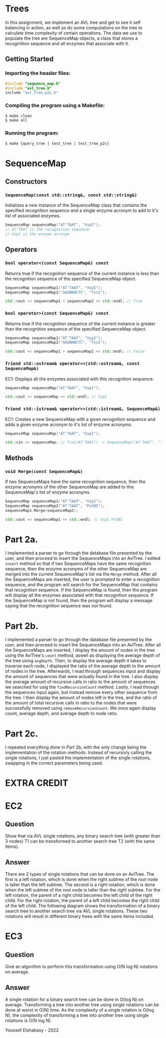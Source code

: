# Trees

In this assignment, we implement an AVL tree and get to see it self balancing in action, as well as do some computations on the tree to calculate time complexity of certain operations. The data we use to populate the tree are SequenceMap objects, a class that stores a recoginition sequence and all enzymes that associate with it.

## Getting Started

### Importing the header files:
```c++
#include "sequence_map.h"
#include "avl_tree.h"
include "avl_tree_p2c.h"
```

### Compiling the program using a Makefile:
```bash
$ make clean
$ make all
```

### Running the program:
```bash
$ make {query_tree | test_tree | test_tree_p2c}
```
# SequenceMap

## Constructors

### `SequenceMap(const std::string&, const std::string&)`
Initializes a new instance of the SequenceMap class that contains the specified recognition sequence and  a single enzyme acronym to add to it's list of associated enzymes.
```c++
SequenceMap sequenceMap("AT'TAAT", "VspI");
// AT'TAAT is the recognition sequence
// VspI is the enzyme acronym
```

## Operators

### `bool operator<(const SequenceMap&) const`
Returns true if the recognition sequence of the current instance is less than the recognition sequence of the specified SequenceMap object.
```c++
SequenceMap sequenceMap1("AT'TAAT", "VspI");
SequenceMap sequenceMap2("GAGNNNCTC", "TssI");

std::cout << sequenceMap1 < sequenceMap2 << std::endl; // True
```

### `bool operator>(const SequenceMap&) const`
Returns true if the recognition sequence of the current instance is greater than the recognition sequence of the specified SequenceMap object.
```c++
SequenceMap sequenceMap1("AT'TAAT", "VspI");
SequenceMap sequenceMap2("GAGNNNCTC", "TssI");

std::cout << sequenceMap1 > sequenceMap2 << std::endl; // False
```

### `friend std::ostream& operator<<(std::ostream&, const SequenceMap&)`
EC1: Displays all the enzymes associated with this recognition sequence.
```c++
SequenceMap sequenceMap("AT'TAAT", "VspI");

std::cout << sequenceMap << std::endl; // VspI
```

### `friend std::istream& operator>>(std::istream&, SequenceMap&)`
EC1: Creates a new SequenceMap with a given recognition sequence and adds a given enzyme acronym to it's list of enzyme acronyms.
```c++
SequenceMap sequenceMap("AT'TAAT", "VspI");

std::cin >> sequenceMap; // TssI/AT'TAAT// -> SequenceMap("AT'TAAT", "TssI")
```

## Methods

### `void Merge(const SequenceMap&)`
If two SequenceMaps have the same recognition sequence, then the enzyme acronyms of the other SequenceMap are added to this SequenceMap's list of enzyme acronyms.
```c++
SequenceMap sequenceMap1("AT'TAAT", "VspI");
SequenceMap sequenceMap2("AT'TAAT", "PshBI");
sequenceMap1.Merge(sequenceMap2);

std::cout << sequenceMap1 << std::endl; // VspI PshBI
```

# Part 2a.
I implemented a parser to go through the database file presented by the user, and then proceed to insert the SequenceMaps into an AvlTree. I edited `insert` method so that if two SequenceMaps have the same recognition sequence, then the enzyme acronyms of the other SequenceMap are merged into the current SequenceMap's list via the `Merge` method. After all the SequenceMaps are inserted, the user is prompted to enter a recognition sequence, and the program will search for the SequenceMap that contains that recognition sequence. If the SequenceMap is found, then the program will display all the enzymes associated with that recognition sequence. If the SequenceMap is not found, then the program will display a message saying that the recognition sequence was not found.

# Part 2b.
I implemented a parser to go through the database file presented by the user, and then proceed to insert the SequenceMaps into an AvlTree. After all the SequenceMaps are inserted, I display the amount of nodes in the tree using the AvlTree's `count` method, aswell as displaying the average depth of the tree using `avgDepth`. Then, to display the average depth it takes to traverse each node, I displayed the ratio of the average depth to the amount of nodes in the tree. Afterwards, I read through sequences input and display the amount of sequences that were actually found in the tree. I also display the average amount of recursive calls in ratio to the amount of sequences we searched for usig the `findRecursionCount` method. Lastly, I read through the sequences input again, but instead remove every other sequence from the tree. I then display the amount of nodes left in the tree, and the ratio of the amount of total recursive calls in ratio to the nodes that were successfully removed using `removeRecursionCount`. We once again display count, average depth, and average depth to node ratio.

# Part 2c.
I repeated everything done in Part 2b, with the only change being the implementation of the rotation methods. Instead of recursivly calling the single rotations, I just pasted the implementation of the single rotations, swapping in the correct parameters being used.

# EXTRA CREDIT

# EC2

## Question
Show that via AVL single rotations, any binary search tree (with
greater than 3 nodes) T1 can be transformed to another search tree T2 (with
the same items).

## Answer
There are 2 types of single rotations that can be done on an AvlTree. The first is a left rotation, which is done when the right subtree of the root node is taller than the left subtree. The second is a right rotation, which is done when the left subtree of the root node is taller than the right subtree. For the left rotation, the parent of a right child becomes the left child of the right child. For the right rotation, the parent of a left child becomes the right child of the left child. The following diagram shows the transformation of a binary search tree to another search tree via AVL single rotations. These two rotations will result in different binary trees with the same items included.

# EC3

## Question
Give an algorithm to perform this transformation using O(N log N)
rotations on average.

## Answer
A single rotation for a binary search tree can be done in O(log N) on average. Transforming a tree into another tree using single rotations can be done at worst in O(N) time. As the complexity of a single rotation is O(log N), the complexity of transforming a tree into another tree using single rotations is O(N log N).


Youssef Elshabasy - 2022